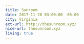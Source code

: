 ```yaml
---
title: Sunroom
date: 2017-11-28 03:00:00 -05:00
city: Virginia
ext-url: http://thesunroom.xyz/
nice-url: thesunroom.xyz
living: true
---
```

